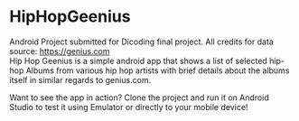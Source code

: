 # HipHopGeenius
Android Project submitted for Dicoding final project. All credits for data source: https://genius.com  
Hip Hop Geenius is a simple android app that shows a list of selected hip-hop Albums from various hip hop artists with brief details about the albums itself in similar regards to genius.com.

Want to see the app in action? Clone the project and run it on Android Studio to test it using Emulator or directly to your mobile device!  

